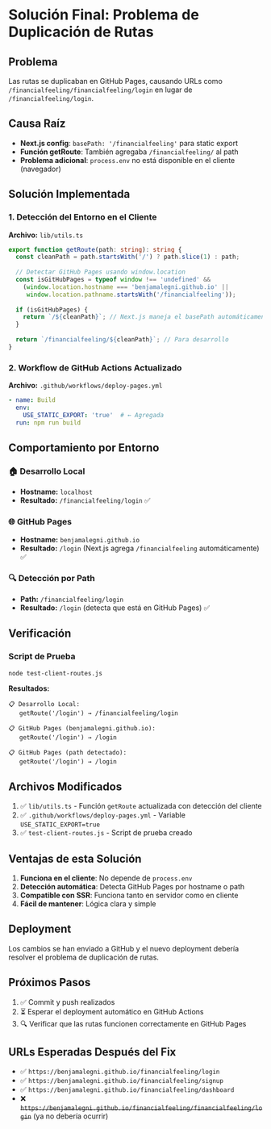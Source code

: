 # Solución Final: Problema de Duplicación de Rutas

## Problema
Las rutas se duplicaban en GitHub Pages, causando URLs como `/financialfeeling/financialfeeling/login` en lugar de `/financialfeeling/login`.

## Causa Raíz
- **Next.js config**: `basePath: '/financialfeeling'` para static export
- **Función getRoute**: También agregaba `/financialfeeling/` al path
- **Problema adicional**: `process.env` no está disponible en el cliente (navegador)

## Solución Implementada

### 1. Detección del Entorno en el Cliente
**Archivo:** `lib/utils.ts`

```typescript
export function getRoute(path: string): string {
  const cleanPath = path.startsWith('/') ? path.slice(1) : path;
  
  // Detectar GitHub Pages usando window.location
  const isGitHubPages = typeof window !== 'undefined' && 
    (window.location.hostname === 'benjamalegni.github.io' || 
     window.location.pathname.startsWith('/financialfeeling'));
  
  if (isGitHubPages) {
    return `/${cleanPath}`; // Next.js maneja el basePath automáticamente
  }
  
  return `/financialfeeling/${cleanPath}`; // Para desarrollo
}
```

### 2. Workflow de GitHub Actions Actualizado
**Archivo:** `.github/workflows/deploy-pages.yml`

```yaml
- name: Build
  env:
    USE_STATIC_EXPORT: 'true'  # ← Agregada
  run: npm run build
```

## Comportamiento por Entorno

### 🏠 Desarrollo Local
- **Hostname:** `localhost`
- **Resultado:** `/financialfeeling/login` ✅

### 🌐 GitHub Pages
- **Hostname:** `benjamalegni.github.io`
- **Resultado:** `/login` (Next.js agrega `/financialfeeling` automáticamente) ✅

### 🔍 Detección por Path
- **Path:** `/financialfeeling/login`
- **Resultado:** `/login` (detecta que está en GitHub Pages) ✅

## Verificación

### Script de Prueba
```bash
node test-client-routes.js
```

**Resultados:**
```
📋 Desarrollo Local:
   getRoute('/login') → /financialfeeling/login

📋 GitHub Pages (benjamalegni.github.io):
   getRoute('/login') → /login

📋 GitHub Pages (path detectado):
   getRoute('/login') → /login
```

## Archivos Modificados

1. ✅ `lib/utils.ts` - Función `getRoute` actualizada con detección del cliente
2. ✅ `.github/workflows/deploy-pages.yml` - Variable `USE_STATIC_EXPORT=true`
3. ✅ `test-client-routes.js` - Script de prueba creado

## Ventajas de esta Solución

1. **Funciona en el cliente**: No depende de `process.env`
2. **Detección automática**: Detecta GitHub Pages por hostname o path
3. **Compatible con SSR**: Funciona tanto en servidor como en cliente
4. **Fácil de mantener**: Lógica clara y simple

## Deployment

Los cambios se han enviado a GitHub y el nuevo deployment debería resolver el problema de duplicación de rutas.

## Próximos Pasos

1. ✅ Commit y push realizados
2. ⏳ Esperar el deployment automático en GitHub Actions
3. 🔍 Verificar que las rutas funcionen correctamente en GitHub Pages

## URLs Esperadas Después del Fix

- ✅ `https://benjamalegni.github.io/financialfeeling/login`
- ✅ `https://benjamalegni.github.io/financialfeeling/signup`
- ✅ `https://benjamalegni.github.io/financialfeeling/dashboard`
- ❌ ~~`https://benjamalegni.github.io/financialfeeling/financialfeeling/login`~~ (ya no debería ocurrir) 